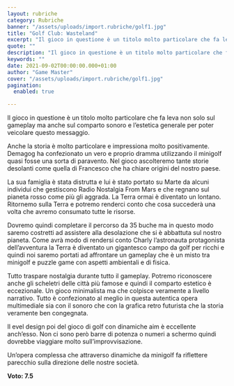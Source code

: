 ```yaml
---
layout: rubriche
category: Rubriche
banner: "/assets/uploads/import.rubriche/golf1.jpg"
title: "Golf Club: Wasteland"
excerpt: "Il gioco in questione è un titolo molto particolare che fa leva non solo sul gameplay ma anche sul comparto sonoro e l’estetica generale per poter veicolare questo messaggio. Anche la storia è molto particolare e impressiona molto positivamente. Demagog ha confezionato un vero e proprio dramma utilizzando il minigolf quasi fosse una sorta di [&hellip"
quote: ""
description: "Il gioco in questione è un titolo molto particolare che fa leva non solo sul gameplay ma anche sul comparto sonoro e l’estetica generale per poter veicolare questo messaggio. Anche la storia è molto particolare e impressiona molto positivamente. Demagog ha confezionato un vero e proprio dramma utilizzando il minigolf quasi fosse una sorta di [&hellip"
keywords: ""
date: 2021-09-02T00:00:00.000+01:00
author: "Game Master"
cover: "/assets/uploads/import.rubriche/golf1.jpg"
pagination:
  enabled: true

---
```


Il gioco in questione è un titolo molto particolare che fa leva non solo sul gameplay ma anche sul comparto sonoro e l’estetica generale per poter veicolare questo messaggio.

Anche la storia è molto particolare e impressiona molto positivamente. Demagog ha confezionato un vero e proprio dramma utilizzando il minigolf quasi fosse una sorta di paravento. Nel gioco ascolteremo tante storie desolanti come quella di Francesco che ha chiare origini del nostro paese.

La sua famiglia è stata distrutta e lui è stato portato su Marte da alcuni individui che gestiscono Radio Nostalgia From Mars e che regnano sul pianeta rosso come più gli aggrada. La Terra ormai è diventato un lontano. Ritornemo sulla Terra e potremo renderci conto che cosa succederà una volta che avremo consumato tutte le risorse.

Dovremo quindi completare il percorso da 35 buche ma in questo modo saremo costretti ad assistere alla desolazione che si è abbattuta sul nostro pianeta. Come avrà modo di rendersi conto Charly l’astronauta protagonista dell’avventura la Terra è diventato un gigantesco campo da golf per ricchi e quindi noi saremo portati ad affrontare un gameplay che è un misto tra minigolf e puzzle game con aspetti ambientali e di fisica.

Tutto traspare nostalgia durante tutto il gameplay. Potremo riconoscere anche gli scheletri delle città più famose e quindi il comparto estetico è eccezionale. Un gioco minimalista ma che colpisce veramente a livello narrativo. Tutto è confezionato al meglio in questa autentica opera multimediale sia con il sonoro che con la grafica retro futurista che la storia veramente ben congegnata.

Il evel design poi del gioco di golf con dinamiche aim è eccellente anch’esso. Non ci sono però barre di potenza o numeri a schermo quindi dovrebbe viaggiare molto sull’improvvisazione.

Un’opera complessa che attraverso dinamiche da minigolf fa riflettere parecchio sulla direzione delle nostre società.

**Voto: 7.5**